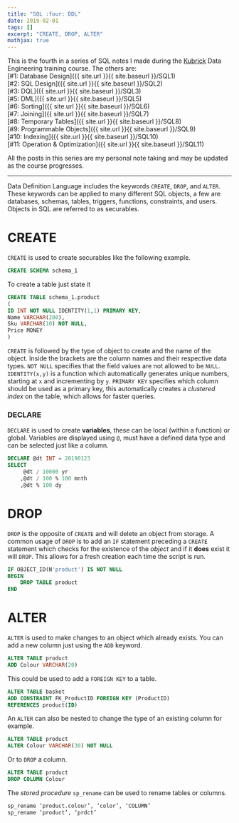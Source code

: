 ```yaml
---
title: "SQL :four: DDL"
date: 2019-02-01
tags: []
excerpt: "CREATE, DROP, ALTER"
mathjax: true
---
```


This is the fourth in a series of SQL notes I made during the [Kubrick](https://kubrickgroup.com/) Data Engineering training course. The others are:  
[#1: Database Design]({{ site.url }}{{ site.baseurl }}/SQL1)  
[#2: SQL Design]({{ site.url }}{{ site.baseurl }}/SQL2)  
[#3: DQL]({{ site.url }}{{ site.baseurl }}/SQL3)  
[#5: DML]({{ site.url }}{{ site.baseurl }}/SQL5)  
[#6: Sorting]({{ site.url }}{{ site.baseurl }}/SQL6)  
[#7: Joining]({{ site.url }}{{ site.baseurl }}/SQL7)  
[#8: Temporary Tables]({{ site.url }}{{ site.baseurl }}/SQL8)  
[#9: Programmable Objects]({{ site.url }}{{ site.baseurl }}/SQL9)  
[#10: Indexing]({{ site.url }}{{ site.baseurl }}/SQL10)  
[#11: Operation & Optimization]({{ site.url }}{{ site.baseurl }}/SQL11)  

All the posts in this series are my personal note taking and may be updated as the course progresses.  

---
Data Definition Language includes the keywords `CREATE`, `DROP`, and `ALTER`. These keywords can be applied to many different SQL objects, a few are databases, schemas, tables, triggers, functions, constraints, and users. Objects in SQL are referred to as securables.  

# CREATE  
`CREATE` is used to create securables like the following example.  
```sql
CREATE SCHEMA schema_1
```  

To create a table just state it
```sql
CREATE TABLE schema_1.product
(
ID INT NOT NULL IDENTITY(1,1) PRIMARY KEY,
Name VARCHAR(200),
Sku VARCHAR(10) NOT NULL,
Price MONEY
)
```  

`CREATE` is followed by the type of object to create and the name of the object. Inside the brackets are the column names and their respective data types. `NOT NULL` specifies that the field values are not allowed to be `NULL`. `IDENTITY(x,y)` is a function which automatically generates unique numbers, starting at `x` and incrementing by `y`. `PRIMARY KEY` specifies which column should be used as a primary key, this automatically creates a *clustered index* on the table, which allows for faster queries.  

### DECLARE  
`DECLARE` is used to create **variables**, these can be local (within a function) or global. Variables are displayed using `@`, must have a defined data type and can be selected just like a column.  
```sql
DECLARE @dt INT = 20190123
SELECT
	 @dt / 10000 yr
	,@dt / 100 % 100 mnth
	,@dt % 100 dy
```  

# DROP  
`DROP` is the opposite of `CREATE` and will delete an object from storage. A common usage of `DROP` is to add an `IF` statement preceding a `CREATE` statement which checks for the existence of the *object* and if it **does** exist it will `DROP`. This allows for a fresh creation each time the script is run.  
```sql
IF OBJECT_ID(N'product') IS NOT NULL
BEGIN
	DROP TABLE product
END
```  

# ALTER  
`ALTER` is used to make changes to an object which already exists. You can add a new column just using the `ADD` keyword.  
```sql
ALTER TABLE product
ADD Colour VARCHAR(20)
``` 

This could be used to add a `FOREIGN KEY` to a table.  
```sql
ALTER TABLE basket
ADD CONSTRAINT FK_ProductID FOREIGN KEY (ProductID)
REFERENCES product(ID)
```  

An `ALTER` can also be nested to change the type of an existing column for example.  
```sql
ALTER TABLE product
ALTER Colour VARCHAR(30) NOT NULL
```  
Or to `DROP` a column.  
```sql
ALTER TABLE product
DROP COLUMN Colour
```  

The *stored procedure* `sp_rename` can be used to rename tables or columns.  
```sql
sp_rename ‘product.colour’, ‘color’, ‘COLUMN’
sp_rename ‘product’, ‘prdct’ 
```  